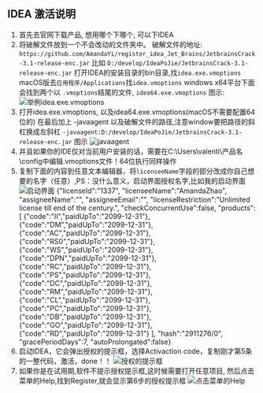 ## IDEA 激活说明
1. 首先去官网下载产品, 想用哪个下哪个, 可以下IDEA
2. 将破解文件放到一个不会改动的文件夹中。
破解文件的地址:  `https://github.com/AmandaYi/register_idea_Jet_Brains/JetbrainsCrack-3.1-release-enc.jar`
比如 `D:/develop/IdeaPoJie/JetbrainsCrack-3.1-release-enc.jar`
打开IDEA的安装目录的bin目录,找`idea.exe.vmoptions`
macOS版去`应用程序/Applications`找`idea.vmoptions`
windows x64平台下面会找到两个以 `.vmoptions`结尾的文件, `idea64.exe.vmoptions`
图示:
![举例idea.exe.vmoptions](https://github.com/AmandaYi/register_idea_Jet_Brains/images/1.png)
3. 打开idea.exe.vmoptions, 以及idea64.exe.vmoptions(macOS不需要配置64位的)
在最后加上  -javaagent  以及破解文件的路径,注意window要把路径的斜杠换成左斜杠
`-javaagent:D:/develop/IdeaPoJie/JetbrainsCrack-3.1-release-enc.jar`
图示
![javaagent](https://github.com/AmandaYi/register_idea_Jet_Brains/images/2.png)
4. 并且如果你的IDE仅对当前用户安装的话，需要在C:\Users\valenti\产品名\config中编辑.vmoptions文件！64位执行同样操作
5. 复制下面的内容到任意文本编辑器，将`licenseeName`字段的部分改成你自己想要的名字（任意）,PS：没什么意义，启动界面授权名字,比如我的启动界面
![启动界面](https://github.com/AmandaYi/register_idea_Jet_Brains/images/3.png)
{"licenseId":"1337",
"licenseeName":"AmandaZhao",
"assigneeName":"",
"assigneeEmail":"",
"licenseRestriction":"Unlimited license till end of the century.",
"checkConcurrentUse":false,
"products":[
{"code":"II","paidUpTo":"2099-12-31"},
{"code":"DM","paidUpTo":"2099-12-31"},
{"code":"AC","paidUpTo":"2099-12-31"},
{"code":"RS0","paidUpTo":"2099-12-31"},
{"code":"WS","paidUpTo":"2099-12-31"},
{"code":"DPN","paidUpTo":"2099-12-31"},
{"code":"RC","paidUpTo":"2099-12-31"},
{"code":"PS","paidUpTo":"2099-12-31"},
{"code":"DC","paidUpTo":"2099-12-31"},
{"code":"RM","paidUpTo":"2099-12-31"},
{"code":"CL","paidUpTo":"2099-12-31"},
{"code":"PC","paidUpTo":"2099-12-31"},
{"code":"DB","paidUpTo":"2099-12-31"},
{"code":"GO","paidUpTo":"2099-12-31"},
{"code":"RD","paidUpTo":"2099-12-31"}
],
"hash":"2911276/0",
"gracePeriodDays":7,
"autoProlongated":false}
6. 启动IDEA，它会弹出授权的提示框，选择Activaction code，复制刚才第5条的一整代码，激活，done！！
![授权的提示框](https://github.com/AmandaYi/register_idea_Jet_Brains/images/4.png)
7. 如果你是在试用期,软件不提示授权提示框,这时候需要打开任意项目, 然后点击菜单的Help,找到Register,就会显示第6步的授权提示框
![点击菜单的Help](https://github.com/AmandaYi/register_idea_Jet_Brains/images/5.png)
